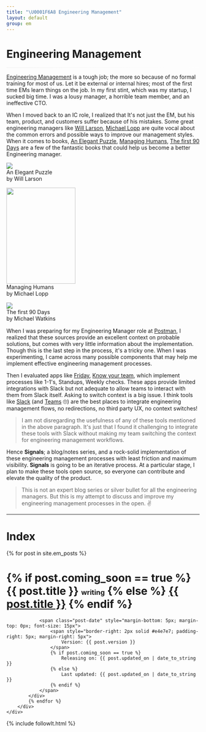 ```yaml
---
title: "\U0001F6A8 Engineering Management"
layout: default
group: em
---
```


<h1>Engineering Management</h1>
<hr
        style="
            background-image: linear-gradient(to right, #eeeeee, white);
            margin-top: 15px;
            margin-bottom: 15px;
            border: 0;
            height: 1px;
        "
    />

[Engineering Management](https://en.wikipedia.org/wiki/Engineering_management#:~:text=Engineering%20management%20is%20a%20career,of%20complex%20engineering%20driven%20enterprises.) is a tough job; the more so because of no formal training for most of us. Let it be external or internal hires; most of the first time EMs learn things on the job. In my first stint, which was my startup, I sucked big time. I was a lousy manager, a horrible team member, and an ineffective CTO.

When I moved back to an IC role, I realized that
It's not just the EM, but his team, product, and customers suffer because of his mistakes. Some great engineering managers like [Will Larson](https://lethain.com/?ref=akshaydeo.com), [Michael Lopp](https://randsinrepose.com/?ref=akshaydeo.com) are quite vocal about the common errors and possible ways to improve our management styles. When it comes to books, [An Elegant Puzzle](https://www.amazon.in/gp/product/B07QYCHJ7V/ref=as_li_tl?ie=UTF8&camp=3638&creative=24630&creativeASIN=B07QYCHJ7V&linkCode=as2&tag=akshaydeosite-21&linkId=24c51d569eade267f4f6efb3f47f6bd6), [Managing Humans](https://www.amazon.in/gp/product/B089648S3Z/ref=as_li_tl?ie=UTF8&camp=3638&creative=24630&creativeASIN=B089648S3Z&linkCode=as2&tag=akshaydeosite-21&linkId=904e42522d7f353c6f5fd81e3bd68009), [The first 90 Days](https://www.amazon.in/gp/product/B00B6U63ZE/ref=as_li_tl?ie=UTF8&camp=3638&creative=24630&creativeASIN=B00B6U63ZE&linkCode=as2&tag=akshaydeosite-21&linkId=c8bbcd207fdb961f0a121b7ee1107c9f) are a few of the fantastic books that could help us become a better Engineering manager.

<div class="container">
    <div class="row">
        <div class="col-md-4 col-12" style="margin-bottom:15px;">
            <div class="col-12">
                <a target="_blank"  href="https://www.amazon.in/gp/product/B07QYCHJ7V/ref=as_li_tl?ie=UTF8&camp=3638&creative=24630&creativeASIN=B07QYCHJ7V&linkCode=as2&tag=akshaydeosite-21&linkId=24c51d569eade267f4f6efb3f47f6bd6"><img  class="rounded mx-auto d-block" border="0" src="//ws-in.amazon-adsystem.com/widgets/q?_encoding=UTF8&MarketPlace=IN&ASIN=B07QYCHJ7V&ServiceVersion=20070822&ID=AsinImage&WS=1&Format=_SL250_&tag=akshaydeosite-21" ></a><img src="//ir-in.amazon-adsystem.com/e/ir?t=akshaydeosite-21&l=am2&o=31&a=B07QYCHJ7V" width="1" height="1" border="0" alt="" style="border:none !important; margin:0px !important;" />
            </div>
            <div class="col-12 text-center">
                An Elegant Puzzle<br/>by Will Larson
            </div>
        </div>
        <div class="col-md-4 col-12" style="margin-bottom:15px;">
            <div class="col-12">
                <a target="_blank"  href="https://www.amazon.in/gp/product/B089648S3Z/ref=as_li_tl?ie=UTF8&camp=3638&creative=24630&creativeASIN=B089648S3Z&linkCode=as2&tag=akshaydeosite-21&linkId=904e42522d7f353c6f5fd81e3bd68009"><img class="rounded mx-auto d-block" style="width:180px;height:250px;"  border="0" src="//ws-in.amazon-adsystem.com/widgets/q?_encoding=UTF8&MarketPlace=IN&ASIN=B089648S3Z&ServiceVersion=20070822&ID=AsinImage&WS=1&Format=_SL250_&tag=akshaydeosite-21" ></a><img src="//ir-in.amazon-adsystem.com/e/ir?t=akshaydeosite-21&l=am2&o=31&a=B089648S3Z" width="1" height="1" border="0" alt="" style="border:none !important; margin:0px !important;" />
            </div>
            <div class="col-12 text-center">
                Managing Humans<br/>by Michael Lopp
            </div>
        </div>
        <div class="col-md-4 col-12" style="margin-bottom:15px;">
            <div class="col-12">
                <a target="_blank"  href="https://www.amazon.in/gp/product/B00B6U63ZE/ref=as_li_tl?ie=UTF8&camp=3638&creative=24630&creativeASIN=B00B6U63ZE&linkCode=as2&tag=akshaydeosite-21&linkId=c8bbcd207fdb961f0a121b7ee1107c9f"><img class="rounded mx-auto d-block" border="0" src="//ws-in.amazon-adsystem.com/widgets/q?_encoding=UTF8&MarketPlace=IN&ASIN=B00B6U63ZE&ServiceVersion=20070822&ID=AsinImage&WS=1&Format=_SL250_&tag=akshaydeosite-21" ></a><img src="//ir-in.amazon-adsystem.com/e/ir?t=akshaydeosite-21&l=am2&o=31&a=B00B6U63ZE" width="1" height="1" border="0" alt="" style="border:none !important; margin:0px !important;" />
            </div>
            <div class="col-12 text-center">
                The first 90 Days<br/>by Michael Watkins
            </div>
        </div>
    </div>
</div>

When I was preparing for my Engineering Manager role at [Postman](https://www.akshaydeo.com/blog/2020/09/11/postman/), I realized that these sources provide an excellent context on probable solutions, but comes with very little information about the implementation. Though this is the last step in the process, it's a tricky one. When I was experimenting, I came across many possible components that may help me implement effective engineering management processes.

Then I evaluated apps like [Friday](https://www.friday.app/), [Know your team](https://knowyourteam.com/), which implement processes like 1-1's, Standups, Weekly checks. These apps provide limited integrations with Slack but not adequate to allow teams to interact with them from Slack itself. Asking to switch context is a big issue. I think tools like [Slack](https://slack.com) (and [Teams](https://www.microsoft.com/en-in/microsoft-365/microsoft-teams/group-chat-software) 🙄) are the best places to integrate engineering management flows, no redirections, no third party UX, no context switches!

> I am not disregarding the usefulness of any of these tools mentioned in the above paragraph. It's just that I found it challenging to integrate these tools with Slack without making my team switching the context for engineering management workflows.

Hence **Signals**; a blog/notes series, and a rock-solid implementation of these engineering management processes with least friction and maximum visibility. **Signals** is going to be an iterative process. At a particular stage, I plan to make these tools open source, so everyone can contribute and elevate the quality of the product.

> This is not an expert blog series or silver bullet for all the engineering managers. But this is my attempt to discuss and improve my engineering management processes in the open. ✌️

<hr/>
<div class="container text-center">
<h1>Index</h1>
</div>

<div class="container">
    <div class="row">
        <div class="posts">
            {% for post in site.em_posts %}
            <div class="post" style="margin-bottom:4px;">
                <h1 class="post-title">
                    {% if post.coming_soon == true %}
                        <span style="cursor: pointer;">{{ post.title }}</span>
                        <span class="highlight-two" style="font-size:18px;">writing</span>  
                    {% else %}
                        <a href="{{ post.url }}">{{ post.title }}</a>
                    {% endif %}
                </h1>

                <span class="post-date" style="margin-bottom: 5px; margin-top: 0px; font-size: 15px">
                    <span style="border-right: 2px solid #e4e7e7; padding-right: 5px; margin-right: 5px">                    
                        Version: {{ post.version }}
                    </span>
                    {% if post.coming_soon == true %}
                        Releasing on: {{ post.updated_on | date_to_string }}
                    {% else %}
                        Last updated: {{ post.updated_on | date_to_string }}
                    {% endif %}                    
                </span>                
            </div>
            {% endfor %}
        </div>
    </div>
</div>

{% include followIt.html %}
